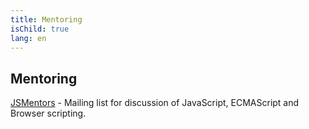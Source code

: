 ```yaml
---
title: Mentoring
isChild: true
lang: en
---
```


## Mentoring

[JSMentors](http://jsmentors.com/) - Mailing list for discussion of JavaScript, ECMAScript and Browser scripting.